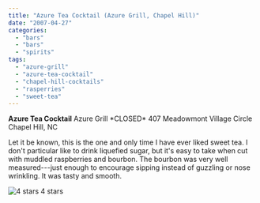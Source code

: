 ```yaml
---
title: "Azure Tea Cocktail (Azure Grill, Chapel Hill)"
date: "2007-04-27"
categories:
  - "bars"
  - "bars"
  - "spirits"
tags:
  - "azure-grill"
  - "azure-tea-cocktail"
  - "chapel-hill-cocktails"
  - "rasperries"
  - "sweet-tea"
---
```


**Azure Tea Cocktail** Azure Grill \*CLOSED\* 407 Meadowmont Village Circle Chapel Hill, NC

Let it be known, this is the one and only time I have ever liked sweet tea. I don't particular like to drink liquefied sugar, but it's easy to take when cut with muddled raspberries and bourbon. The bourbon was very well measured---just enough to encourage sipping instead of guzzling or nose wrinkling. It was tasty and smooth.




<div class="caption">

![4 stars](http://s3.amazonaws.com/thegourmez-wpmedia/2009/02/rating_truffle1.gif "rating_truffle1") 4 stars</div>

